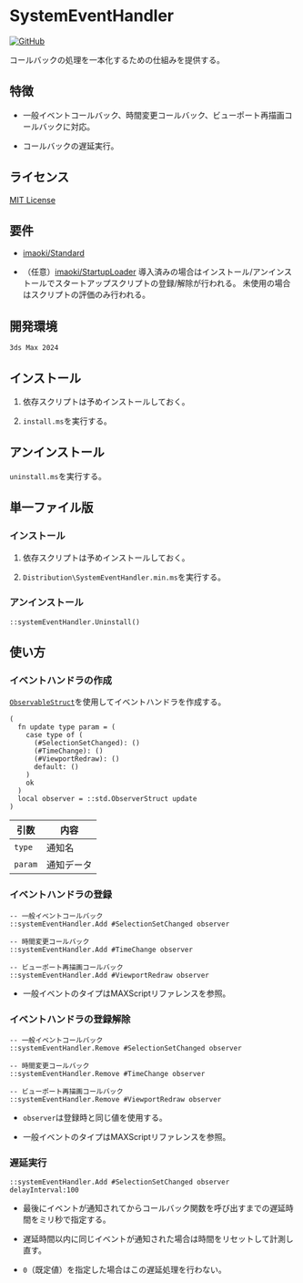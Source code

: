# SystemEventHandler

<!-- [![GitHub release (latest by date)](https://img.shields.io/github/v/release/imaoki/SystemEventHandler)](https://github.com/imaoki/SystemEventHandler/releases/latest) -->
[![GitHub](https://img.shields.io/github/license/imaoki/SystemEventHandler)](https://github.com/imaoki/SystemEventHandler/blob/main/LICENSE)

コールバックの処理を一本化するための仕組みを提供する。

## 特徴

* 一般イベントコールバック、時間変更コールバック、ビューポート再描画コールバックに対応。

* コールバックの遅延実行。

## ライセンス

[MIT License](https://github.com/imaoki/SystemEventHandler/blob/main/LICENSE)

## 要件

* [imaoki/Standard](https://github.com/imaoki/Standard)

* （任意）[imaoki/StartupLoader](https://github.com/imaoki/StartupLoader)
  導入済みの場合はインストール/アンインストールでスタートアップスクリプトの登録/解除が行われる。
  未使用の場合はスクリプトの評価のみ行われる。

## 開発環境

`3ds Max 2024`

## インストール

01. 依存スクリプトは予めインストールしておく。

02. `install.ms`を実行する。

## アンインストール

`uninstall.ms`を実行する。

## 単一ファイル版

### インストール

01. 依存スクリプトは予めインストールしておく。

02. `Distribution\SystemEventHandler.min.ms`を実行する。

### アンインストール

```maxscript
::systemEventHandler.Uninstall()
```

## 使い方

### イベントハンドラの作成

[`ObservableStruct`](https://imaoki.github.io/mxskb/mxsdoc/standard-observable.html)を使用してイベントハンドラを作成する。

```maxscript
(
  fn update type param = (
    case type of (
      (#SelectionSetChanged): ()
      (#TimeChange): ()
      (#ViewportRedraw): ()
      default: ()
    )
    ok
  )
  local observer = ::std.ObserverStruct update
)
```

| 引数    | 内容       |
| ------- | ---------- |
| `type`  | 通知名     |
| `param` | 通知データ |

### イベントハンドラの登録

```maxscript
-- 一般イベントコールバック
::systemEventHandler.Add #SelectionSetChanged observer

-- 時間変更コールバック
::systemEventHandler.Add #TimeChange observer

-- ビューポート再描画コールバック
::systemEventHandler.Add #ViewportRedraw observer
```

* 一般イベントのタイプはMAXScriptリファレンスを参照。

### イベントハンドラの登録解除

```maxscript
-- 一般イベントコールバック
::systemEventHandler.Remove #SelectionSetChanged observer

-- 時間変更コールバック
::systemEventHandler.Remove #TimeChange observer

-- ビューポート再描画コールバック
::systemEventHandler.Remove #ViewportRedraw observer
```

* `observer`は登録時と同じ値を使用する。

* 一般イベントのタイプはMAXScriptリファレンスを参照。

### 遅延実行

```maxscript
::systemEventHandler.Add #SelectionSetChanged observer delayInterval:100
```

* 最後にイベントが通知されてからコールバック関数を呼び出すまでの遅延時間をミリ秒で指定する。

* 遅延時間以内に同じイベントが通知された場合は時間をリセットして計測し直す。

* `0`（既定値）を指定した場合はこの遅延処理を行わない。
